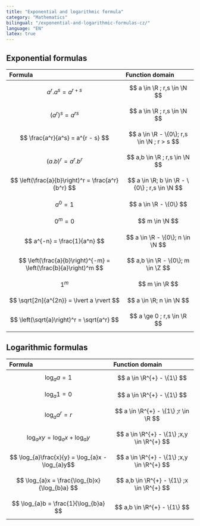 ```yaml
---
title: "Exponential and logarithmic formula"
category: "Mathematics"
bilingual: "/exponential-and-logarithmic-formulas-cz/"
language: "EN"
latex: true
---
```


## Exponential formulas

| Formula                                             | Function domain                                  |
|:----------------------------------------------------|:-------------------------------------------------|
| $$ a^r . a^s = a^{r + s} $$                         | $$ a \in \R ; r,s \in \N $$                      |
| $$ \left(a^r\right)^s = a^{rs} $$                   | $$ a \in \R ; r,s \in \N $$                      |
| $$ \frac{a^r}{a^s} = a^{r - s} $$                   | $$ a \in \R - \{0\}; r,s \in \N ; r > s $$       |
| $$ \left(a . b\right)^r = a^r . b^r $$              | $$ a,b \in \R ; r,s \in \N $$                    |
| $$ \left(\frac{a}{b}\right)^r = \frac{a^r}{b^r} $$  | $$ a \in \R; b \in \R - \{0\} ; r,s \in \N $$    |
| $$ a^0 = 1 $$                                       | $$ a \in \R - \{0\} $$                           |
| $$ 0^m = 0 $$                                       | $$ m \in \N $$                                   |
| $$ a^{-n} = \frac{1}{a^n} $$                        | $$ a \in \R - \{0\}; n \in \N $$                 |
| $$ \left(\frac{a}{b}\right)^{-m} = \left(\frac{b}{a}\right)^m $$ | $$ a,b \in \R - \{0\}; m \in \Z $$  |
| $$ 1^m $$                                           | $$ m \in \R $$                                   |
| $$ \sqrt[2n]{a^{2n}} = \lvert a \rvert $$           | $$ a \in \R; n \in \N $$                         |
| $$ \left(\sqrt{a}\right)^r = \sqrt{a^r} $$          | $$ a \ge 0 ; r,s \in \R $$                       |


## Logarithmic formulas

| Formula                                           | Function domain                            |
|:--------------------------------------------------|:-------------------------------------------|
| $$ \log_{a}a = 1 $$                               | $$ a \in \R^{+} - \{1\} $$                 |
| $$ \log_{a}1 = 0 $$                               | $$ a \in \R^{+} - \{1\} $$                 |
| $$ \log_{a}a^r = r $$                             | $$ a \in \R^{+} - \{1\} ;r \in \R $$       |
| $$ \log_{a}xy = \log_{a}x + \log_{a}y $$          | $$ a \in \R^{+} - \{1\} ;x,y \in \R^{+} $$ |
| $$ \log_{a}\frac{x}{y} = \log_{a}x - \log_{a}y$$  | $$ a \in \R^{+} - \{1\} ;x,y \in \R^{+} $$ |
| $$ \log_{a}x = \frac{\log_{b}x}{\log_{b}a} $$     | $$ a,b \in \R^{+} - \{1\} ;x \in \R^{+} $$ |
| $$ \log_{a}b = \frac{1}{\log_{b}a} $$             | $$ a,b \in \R^{+} - \{1\} $$               |
